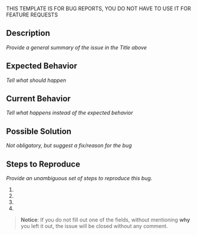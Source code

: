 THIS TEMPLATE IS FOR BUG REPORTS,
YOU DO NOT HAVE TO USE IT FOR FEATURE REQUESTS

## Description
_Provide a general summary of the issue in the Title above_

## Expected Behavior
_Tell what should happen_

## Current Behavior
_Tell what happens instead of the expected behavior_

## Possible Solution
_Not obligatory, but suggest a fix/reason for the bug_

## Steps to Reproduce
_Provide an unambiguous set of steps to reproduce this bug._

1.
2.
3.
4.

> **Notice**: If you do not fill out one of the fields, without mentioning **why** you left it out, the issue will be closed without any comment.
